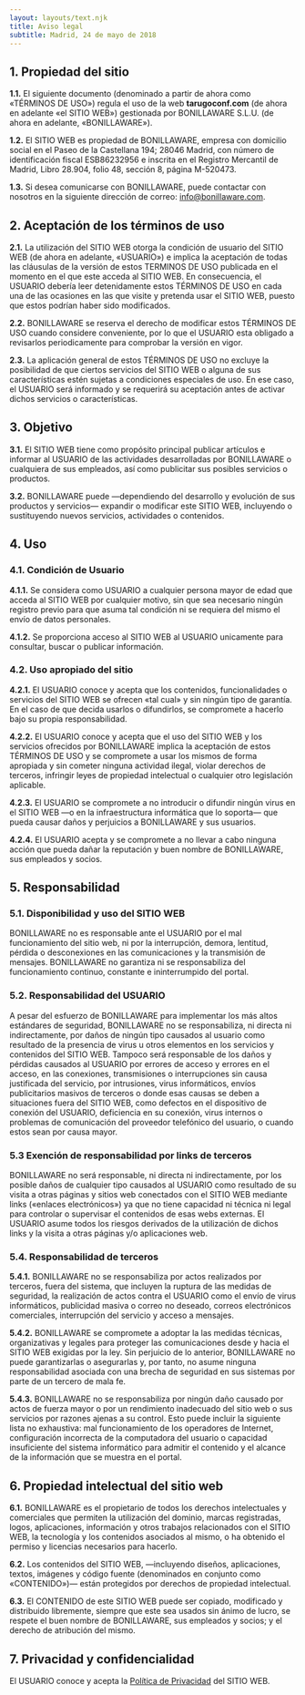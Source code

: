 ```yaml
---
layout: layouts/text.njk
title: Aviso legal
subtitle: Madrid, 24 de mayo de 2018
---
```


## 1. Propiedad del sitio

**1.1.** El siguiente documento (denominado a partir de ahora como «TÉRMINOS DE
USO») regula el uso de la web **tarugoconf.com** (de ahora en adelante «el SITIO
WEB») gestionada por BONILLAWARE S.L.U. (de ahora en adelante, «BONILLAWARE»).

**1.2.** El SITIO WEB es propiedad de BONILLAWARE, empresa con domicilio social
en el Paseo de la Castellana 194; 28046 Madrid, con número de identificación
fiscal ESB86232956 e inscrita en el Registro Mercantil de Madrid, Libro 28.904,
folio 48, sección 8, página M-520473.

**1.3.** Si desea comunicarse con BONILLAWARE, puede contactar con nosotros en
la siguiente dirección de correo: [info@bonillaware.com](info@bonillaware.com).

## 2. Aceptación de los términos de uso

**2.1.** La utilización del SITIO WEB otorga la condición de usuario del SITIO
WEB (de ahora en adelante, «USUARIO») e implica la aceptación de todas las
cláusulas de la versión de estos TERMINOS DE USO publicada en el momento en el
que este acceda al SITIO WEB. En consecuencia, el USUARIO debería leer
detenidamente estos TÉRMINOS DE USO en cada una de las ocasiones en las que
visite y pretenda usar el SITIO WEB, puesto que estos podrían haber sido
modificados.

**2.2.** BONILLAWARE se reserva el derecho de modificar estos TÉRMINOS DE USO
cuando considere conveniente, por lo que el USUARIO esta obligado a revisarlos
periodicamente para comprobar la versión en vigor.

**2.3.** La aplicación general de estos TÉRMINOS DE USO no excluye la
posibilidad de que ciertos servicios del SITIO WEB o alguna de sus
características estén sujetas a condiciones especiales de uso. En ese caso, el
USUARIO será informado y se requerirá su aceptación antes de activar dichos
servicios o características.

## 3. Objetivo

**3.1.** El SITIO WEB tiene como propósito principal publicar artículos e
informar al USUARIO de las actividades desarrolladas por BONILLAWARE o
cualquiera de sus empleados, así como publicitar sus posibles servicios o
productos.

**3.2.** BONILLAWARE puede —dependiendo del desarrollo y evolución de sus
productos y servicios— expandir o modificar este SITIO WEB, incluyendo o
sustituyendo nuevos servicios, actividades o contenidos.

## 4. Uso

### 4.1. Condición de Usuario

**4.1.1.** Se considera como USUARIO a cualquier persona mayor de edad que
acceda al SITIO WEB por cualquier motivo, sin que sea necesario ningún registro
previo para que asuma tal condición ni se requiera del mismo el envío de datos
personales.

**4.1.2.** Se proporciona acceso al SITIO WEB al USUARIO unicamente para
consultar, buscar o publicar información.

### 4.2. Uso apropiado del sitio

**4.2.1.** El USUARIO conoce y acepta que los contenidos, funcionalidades o
servicios del SITIO WEB se ofrecen «tal cual» y sin ningún tipo de garantía. En
el caso de que decida usarlos o difundirlos, se compromete a hacerlo bajo su
propia responsabilidad.

**4.2.2.** El USUARIO conoce y acepta que el uso del SITIO WEB y los servicios
ofrecidos por BONILLAWARE implica la aceptación de estos TÉRMINOS DE USO y se
compromete a usar los mismos de forma apropiada y sin cometer ninguna actividad
ilegal, violar derechos de terceros, infringir leyes de propiedad intelectual o
cualquier otro legislación aplicable.

**4.2.3.** El USUARIO se compromete a no introducir o difundir ningún virus en
el SITIO WEB —o en la infraestructura informática que lo soporta— que pueda
causar daños y perjuicios a BONILLAWARE y sus usuarios.

**4.2.4.** El USUARIO acepta y se compromete a no llevar a cabo ninguna acción
que pueda dañar la reputación y buen nombre de BONILLAWARE, sus empleados y
socios.

## 5. Responsabilidad

### 5.1. Disponibilidad y uso del SITIO WEB

BONILLAWARE no es responsable ante el USUARIO por el mal funcionamiento del
sitio web, ni por la interrupción, demora, lentitud, pérdida o desconexiones en
las comunicaciones y la transmisión de mensajes. BONILLAWARE no garantiza ni se
responsabiliza del funcionamiento continuo, constante e ininterrumpido del
portal.

### 5.2. Responsabilidad del USUARIO

A pesar del esfuerzo de BONILLAWARE para implementar los más altos estándares de
seguridad, BONILLAWARE no se responsabiliza, ni directa ni indirectamente, por
daños de ningún tipo causados al usuario como resultado de la presencia de virus
u otros elementos en los servicios y contenidos del SITIO WEB. Tampoco será
responsable de los daños y pérdidas causados al USUARIO por errores de acceso y
errores en el acceso, en las conexiones, transmisiones o interrupciones sin
causa justificada del servicio, por intrusiones, virus informáticos, envíos
publicitarios masivos de terceros o donde esas causas se deben a situaciones
fuera del SITIO WEB, como defectos en el dispositivo de conexión del USUARIO,
deficiencia en su conexión, virus internos o problemas de comunicación del
proveedor telefónico del usuario, o cuando estos sean por causa mayor.

### 5.3 Exención de responsabilidad por links de terceros

BONILLAWARE no será responsable, ni directa ni indirectamente, por los posible
daños de cualquier tipo causados al USUARIO como resultado de su visita a otras
páginas y sitios web conectados con el SITIO WEB mediante links («enlaces
electrónicos») ya que no tiene capacidad ni técnica ni legal para controlar o
supervisar el contenidos de esas webs externas. El USUARIO asume todos los
riesgos derivados de la utilización de dichos links y la visita a otras páginas
y/o aplicaciones web.

### 5.4. Responsabilidad de terceros

**5.4.1.** BONILLAWARE no se responsabiliza por actos realizados por terceros,
fuera del sistema, que incluyen la ruptura de las medidas de seguridad, la
realización de actos contra el USUARIO como el envío de virus informáticos,
publicidad masiva o correo no deseado, correos electrónicos comerciales,
interrupción del servicio y acceso a mensajes.

**5.4.2.** BONILLAWARE se compromete a adoptar la las medidas técnicas,
organizativas y legales para proteger las comunicaciones desde y hacia el SITIO
WEB exigidas por la ley. Sin perjuicio de lo anterior, BONILLAWARE no puede
garantizarlas o asegurarlas y, por tanto, no asume ninguna responsabilidad
asociada con una brecha de seguridad en sus sistemas por parte de un tercero de
mala fe.

**5.4.3.** BONILLAWARE no se responsabiliza por ningún daño causado por actos de
fuerza mayor o por un rendimiento inadecuado del sitio web o sus servicios por
razones ajenas a su control. Esto puede incluir la siguiente lista no
exhaustiva: mal funcionamiento de los operadores de Internet, configuración
incorrecta de la computadora del usuario o capacidad insuficiente del sistema
informático para admitir el contenido y el alcance de la información que se
muestra en el portal.

## 6. Propiedad intelectual del sitio web

**6.1.** BONILLAWARE es el propietario de todos los derechos intelectuales y
comerciales que permiten la utilización del dominio, marcas registradas, logos,
aplicaciones, información y otros trabajos relacionados con el SITIO WEB, la
tecnología y los contenidos asociados al mismo, o ha obtenido el permiso y
licencias necesarios para hacerlo.

**6.2.** Los contenidos del SITIO WEB, —incluyendo diseños, aplicaciones,
textos, imágenes y código fuente (denominados en conjunto como «CONTENIDO»)—
están protegidos por derechos de propiedad intelectual.

**6.3.** El CONTENIDO de este SITIO WEB puede ser copiado, modificado y
distribuido libremente, siempre que este sea usados sin ánimo de lucro, se
respete el buen nombre de BONILLAWARE, sus empleados y socios; y el derecho de
atribución del mismo.

## 7. Privacidad y confidencialidad

El USUARIO conoce y acepta la
[Política de Privacidad](https://www.bonillaware.com/politica-de-privacidad) del
SITIO WEB.
